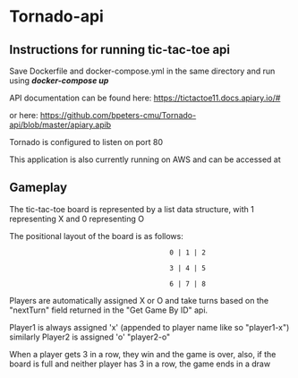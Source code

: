 # Tornado-api
## Instructions for running tic-tac-toe api
Save Dockerfile and docker-compose.yml in the same directory and run using **_docker-compose up_**

API documentation can be found here: https://tictactoe11.docs.apiary.io/#

or here: https://github.com/bpeters-cmu/Tornado-api/blob/master/apiary.apib

Tornado is configured to listen on port 80

This application is also currently running on AWS and can be accessed at <ip> 
  
## Gameplay
The tic-tac-toe board is represented by a list data structure, with 1 representing X and 0 representing O

The positional layout of the board is as follows:

                                            0 | 1 | 2

                                            3 | 4 | 5

                                            6 | 7 | 8

Players are automatically assigned X or O and take turns based on the "nextTurn" field returned in the "Get Game By ID" api. 

Player1 is always assigned 'x' (appended to player name like so "player1-x") similarly Player2 is assigned 'o' "player2-o"

When a player gets 3 in a row, they win and the game is over, also, if the board is full and neither player has 3 in a row, the game ends in a draw
